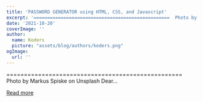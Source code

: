 ```yaml
---
title: 'PASSWORD GENERATOR using HTML, CSS, and Javascript'
excerpt: '==================================================  Photo by Markus Spiske on Unsplash  Dear...'
date: '2021-10-20'
coverImage: ''
author:
  name: Koders
  picture: "assets/blog/authors/koders.png"
ogImage:
  url: ''
---
```


==================================================  Photo by Markus Spiske on Unsplash  Dear...

[Read more](https://dev.to/divyamcm/password-generator-using-html-css-and-javascript-3a0c)
